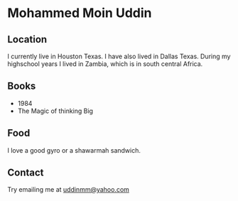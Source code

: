 # Mohammed Moin Uddin

## Location

I currently live in Houston Texas.
I have also lived in Dallas Texas.
During my highschool years I lived in Zambia, which is in south central Africa.

## Books

- 1984
- The Magic of thinking Big

## Food

I love a good gyro or a shawarmah sandwich.

## Contact

Try emailing me at uddinmm@yahoo.com

